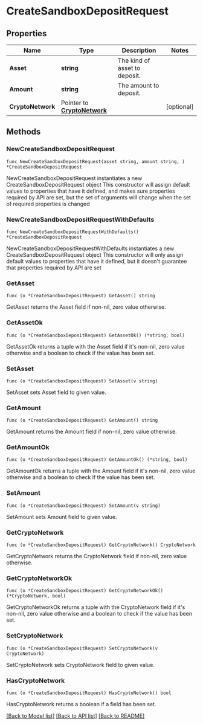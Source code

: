 # CreateSandboxDepositRequest

## Properties

Name | Type | Description | Notes
------------ | ------------- | ------------- | -------------
**Asset** | **string** | The kind of asset to deposit. | 
**Amount** | **string** | The amount to deposit. | 
**CryptoNetwork** | Pointer to [**CryptoNetwork**](CryptoNetwork.md) |  | [optional] 

## Methods

### NewCreateSandboxDepositRequest

`func NewCreateSandboxDepositRequest(asset string, amount string, ) *CreateSandboxDepositRequest`

NewCreateSandboxDepositRequest instantiates a new CreateSandboxDepositRequest object
This constructor will assign default values to properties that have it defined,
and makes sure properties required by API are set, but the set of arguments
will change when the set of required properties is changed

### NewCreateSandboxDepositRequestWithDefaults

`func NewCreateSandboxDepositRequestWithDefaults() *CreateSandboxDepositRequest`

NewCreateSandboxDepositRequestWithDefaults instantiates a new CreateSandboxDepositRequest object
This constructor will only assign default values to properties that have it defined,
but it doesn't guarantee that properties required by API are set

### GetAsset

`func (o *CreateSandboxDepositRequest) GetAsset() string`

GetAsset returns the Asset field if non-nil, zero value otherwise.

### GetAssetOk

`func (o *CreateSandboxDepositRequest) GetAssetOk() (*string, bool)`

GetAssetOk returns a tuple with the Asset field if it's non-nil, zero value otherwise
and a boolean to check if the value has been set.

### SetAsset

`func (o *CreateSandboxDepositRequest) SetAsset(v string)`

SetAsset sets Asset field to given value.


### GetAmount

`func (o *CreateSandboxDepositRequest) GetAmount() string`

GetAmount returns the Amount field if non-nil, zero value otherwise.

### GetAmountOk

`func (o *CreateSandboxDepositRequest) GetAmountOk() (*string, bool)`

GetAmountOk returns a tuple with the Amount field if it's non-nil, zero value otherwise
and a boolean to check if the value has been set.

### SetAmount

`func (o *CreateSandboxDepositRequest) SetAmount(v string)`

SetAmount sets Amount field to given value.


### GetCryptoNetwork

`func (o *CreateSandboxDepositRequest) GetCryptoNetwork() CryptoNetwork`

GetCryptoNetwork returns the CryptoNetwork field if non-nil, zero value otherwise.

### GetCryptoNetworkOk

`func (o *CreateSandboxDepositRequest) GetCryptoNetworkOk() (*CryptoNetwork, bool)`

GetCryptoNetworkOk returns a tuple with the CryptoNetwork field if it's non-nil, zero value otherwise
and a boolean to check if the value has been set.

### SetCryptoNetwork

`func (o *CreateSandboxDepositRequest) SetCryptoNetwork(v CryptoNetwork)`

SetCryptoNetwork sets CryptoNetwork field to given value.

### HasCryptoNetwork

`func (o *CreateSandboxDepositRequest) HasCryptoNetwork() bool`

HasCryptoNetwork returns a boolean if a field has been set.


[[Back to Model list]](../README.md#documentation-for-models) [[Back to API list]](../README.md#documentation-for-api-endpoints) [[Back to README]](../README.md)


